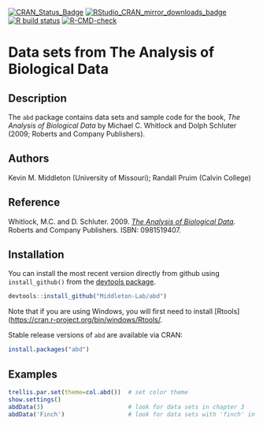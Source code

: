 <!-- badges: start -->
[![CRAN_Status_Badge](https://www.r-pkg.org/badges/version/abd?color=blue)](http://cran.r-project.org/web/packages/abd)
[![RStudio_CRAN_mirror_downloads_badge](http://cranlogs.r-pkg.org/badges/grand-total/abd?color=blue)](https://cran.r-project.org/web/packages/abd)
[![R build status](https://github.com/Middleton-Lab/abd/workflows/R-CMD-check/badge.svg)](https://github.com/Middleton-Lab/abd/actions)
[![R-CMD-check](https://github.com/Middleton-Lab/abd/workflows/R-CMD-check/badge.svg)](https://github.com/Middleton-Lab/abd/actions)
<!-- badges: end -->
  
# Data sets from The Analysis of Biological Data

## Description

The `abd` package contains data sets and sample code for the book,
*The Analysis of Biological Data* by Michael C. Whitlock and Dolph
Schluter (2009; Roberts and Company Publishers).
   
## Authors

Kevin M. Middleton (University of Missouri); Randall Pruim (Calvin College)

## Reference

Whitlock, M.C. and D. Schluter. 2009. [*The Analysis of Biological 
Data*][abdurl]. Roberts and Company Publishers. ISBN: 0981519407.

[abdurl]:https://whitlockschluter.zoology.ubc.ca/

## Installation

You can install the most recent version directly from github using
`install_github()` from the [devtools
package](https://cran.r-project.org/package=devtools).

```R
devtools::install_github("Middleton-Lab/abd")
```

Note that if you are using Windows, you will first need to install
[Rtools](https://cran.r-project.org/bin/windows/Rtools/.

Stable release versions of `abd` are available via CRAN:

```R
install.packages("abd")
```

## Examples

```R
trellis.par.set(theme=col.abd())  # set color theme
show.settings()
abdData(3)                        # look for data sets in chapter 3
abdData('Finch')                  # look for data sets with 'finch' in name
```
